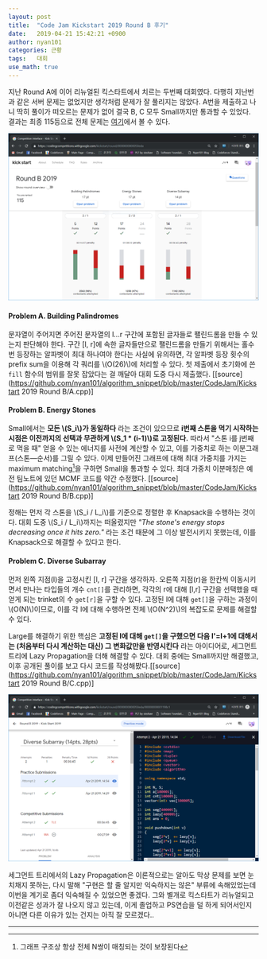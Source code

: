 ```yaml
---
layout: post
title:  "Code Jam Kickstart 2019 Round B 후기"
date:   2019-04-21 15:42:21 +0900
author: nyan101
categories: 근황
tags:	대회
use_math: true
---
```


지난 Round A에 이어 리뉴얼된 킥스타트에서 치르는 두번째 대회였다. 다행히 지난번과 같은 서버 문제는 없었지만 생각처럼 문제가 잘 풀리지는 않았다. A번을 제출하고 나니 딱히 풀이가 떠오르는 문제가 없어 결국 B, C 모두 Small까지만 통과할 수 있었다. 결과는 최종 115등으로 전체 문제는 [여기](https://codingcompetitions.withgoogle.com/kickstart/round/0000000000050eda)에서 볼 수 있다.



<img src="/assets/images/2019/04/kickstart-B-dashboard.png" width="800px">




#### Problem A. Building Palindromes

문자열이 주어지면 주어진 문자열의 l...r 구간에 포함된 글자들로 팰린드롬을 만들 수 있는지 판단해야 한다. 구간 [l, r]에 속한 글자들만으로 팰린드롬을 만들기 위해서는 홀수 번 등장하는 알파벳이 최대 하나여야 한다는 사실에 유의하면, 각 알파벳 등장 횟수의 prefix sum을 이용해 각 쿼리를 \\(O(26)\\)에 처리할 수 있다. 첫 제출에서 초기화에 쓴 `fill` 함수의 범위를 잘못 잡았다는 걸 깨달아 대회 도중 다시 제출했다. [[source](https://github.com/nyan101/algorithm_snippet/blob/master/CodeJam/Kickstart 2019 Round B/A.cpp)]



#### Problem B. Energy Stones

Small에서는 **모든 \\(S\_i\\)가 동일하다** 라는 조건이 있으므로 **i번째 스톤을 먹기 시작하는 시점은 이전까지의 선택과 무관하게 \\(S\_1 \* (i-1)\\)로 고정된다.** 따라서 "스톤 i를 j번째로 먹을 때" 얻을 수 있는 에너지를 사전에 계산할 수 있고, 이를 가중치로 하는 이분그래프(스톤—순서)를 그릴 수 있다. 이제 만들어진 그래프에 대해 최대 가중치를 가지는 maximum matching[^1]을 구하면 Small을 통과할 수 있다. 최대 가중치 이분매칭은 예전 팀노트에 있던 MCMF 코드를 약간 수정했다. [[source](https://github.com/nyan101/algorithm_snippet/blob/master/CodeJam/Kickstart 2019 Round B/B.cpp)]

 정해는 먼저 각 스톤을 \\(S\_i / L\_i\\)를 기준으로 정렬한 후 Knapsack을 수행하는 것이다. 대회 도중  \\(S\_i / L\_i\\)까지는 떠올렸지만 _"The stone's energy stops decreasing once it hits zero."_ 라는 조건 때문에 그 이상 발전시키지 못했는데, 이를 Knapsack으로 해결할 수 있다고 한다.

[^1]: 그래프 구조상 항상 전체 N쌍이 매칭되는 것이 보장된다


#### Problem C. Diverse Subarray

먼저 왼쪽 지점(l)을 고정시킨 [l, r] 구간을 생각하자. 오른쪽 지점(r)을 한칸씩 이동시키면서 만나는 타입들의 개수 `cnt[]`를 관리하면, 각각의 r에 대해 [l,r] 구간을 선택했을 때 얻게 되는 trinket의 수 `get[r]`을 구할 수 있다. 고정된 l에 대해 `get[]`을 구하는 과정이 \\(O(N)\\)이므로, 이를 각 l에 대해 수행하면 전체 \\(O(N^2)\\)의 복잡도로 문제를 해결할 수 있다.

Large를 해결하기 위한 핵심은 **고정된 l에 대해 `get[]`을 구했으면 다음 l'=l+1에 대해서는 (처음부터 다시 계산하는 대신) 그 변화값만을 반영시킨다** 라는 아이디어로, 세그먼트 트리에 Lazy Propagation을 더해 해결할 수 있다. 대회 중에는 Small까지만 해결했고, 이후 공개된 풀이를 보고 다시 코드를 작성해봤다.[[source](https://github.com/nyan101/algorithm_snippet/blob/master/CodeJam/Kickstart 2019 Round B/C.cpp)]



<img src="/assets/images/2019/04/kickstart-B-ProblemC.png" width="800px">



세그먼트 트리에서의 Lazy Propagation은 이론적으로는 알아도 막상 문제를 보면 눈치채지 못하는, 다시 말해 "구현은 할 줄 알지만 익숙하지는 않은" 부류에 속해있었는데 이번을 계기로 좀더 익숙해질 수 있었으면 좋겠다. 그와 별개로 킥스타트가 리뉴얼되고 이전같은 성과가 잘 나오지 않고 있는데, 이게 졸업하고 PS연습을 덜 하게 되어서인지 아니면 다른 이유가 있는 건지는 아직 잘 모르겠다..



---